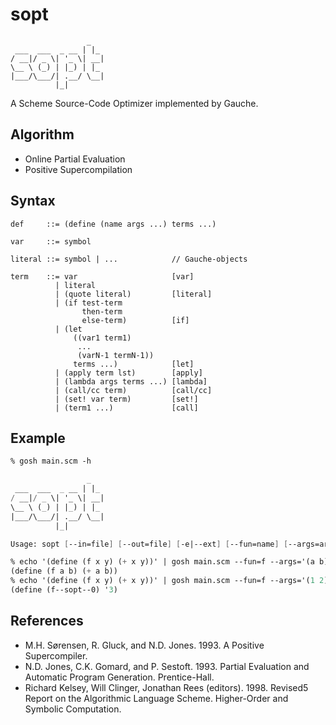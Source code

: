 # sopt
```
                 _   
 ___  ___  _ __ | |_ 
/ __|/ _ \| '_ \| __|
\__ \ (_) | |_) | |_ 
|___/\___/| .__/ \__|
          |_|
```

A Scheme Source-Code Optimizer implemented by Gauche.

## Algorithm
* Online Partial Evaluation
* Positive Supercompilation

## Syntax
```
def     ::= (define (name args ...) terms ...)

var     ::= symbol

literal ::= symbol | ...            // Gauche-objects

term    ::= var                     [var]
          | literal
          | (quote literal)         [literal]
          | (if test-term
                then-term
                else-term)          [if]
          | (let
              ((var1 term1)
               ...
               (varN-1 termN-1))
              terms ...)            [let]
          | (apply term lst)        [apply]
          | (lambda args terms ...) [lambda]
          | (call/cc term)          [call/cc]
          | (set! var term)         [set!]
          | (term1 ...)             [call]
```

## Example
```scm
% gosh main.scm -h

                 _   
 ___  ___  _ __ | |_ 
/ __|/ _ \| '_ \| __|
\__ \ (_) | |_) | |_ 
|___/\___/| .__/ \__|
          |_|

Usage: sopt [--in=file] [--out=file] [-e|--ext] [--fun=name] [--args=args]

% echo '(define (f x y) (+ x y))' | gosh main.scm --fun=f --args='(a b)'
(define (f a b) (+ a b))
% echo '(define (f x y) (+ x y))' | gosh main.scm --fun=f --args='(1 2)' -e
(define (f--sopt--0) '3)
```

## References
* M.H. Sørensen, R. Gluck, and N.D. Jones. 1993. A Positive Supercompiler.
* N.D. Jones, C.K. Gomard, and P. Sestoft. 1993. Partial Evaluation and Automatic Program Generation. Prentice-Hall.
* Richard Kelsey, Will Clinger, Jonathan Rees (editors). 1998. Revised5 Report on the Algorithmic Language Scheme. Higher-Order and Symbolic Computation.
